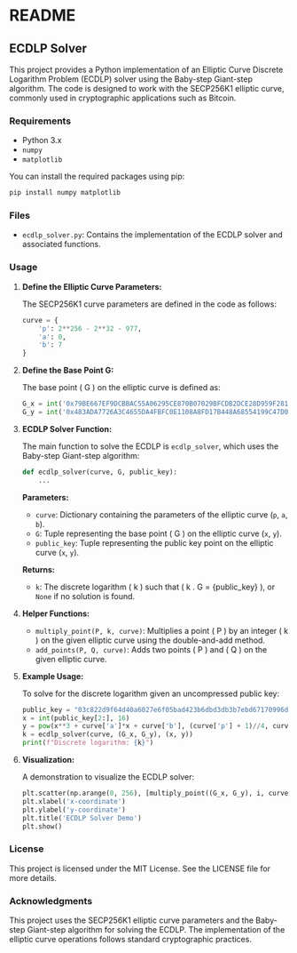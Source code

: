 # README

## ECDLP Solver

This project provides a Python implementation of an Elliptic Curve Discrete Logarithm Problem (ECDLP) solver using the Baby-step Giant-step algorithm. The code is designed to work with the SECP256K1 elliptic curve, commonly used in cryptographic applications such as Bitcoin.

### Requirements

- Python 3.x
- `numpy`
- `matplotlib`

You can install the required packages using pip:

```bash
pip install numpy matplotlib
```

### Files

- `ecdlp_solver.py`: Contains the implementation of the ECDLP solver and associated functions.

### Usage

1. **Define the Elliptic Curve Parameters:**

   The SECP256K1 curve parameters are defined in the code as follows:

   ```python
   curve = {
       'p': 2**256 - 2**32 - 977,
       'a': 0,
       'b': 7
   }
   ```

2. **Define the Base Point G:**

   The base point \( G \) on the elliptic curve is defined as:

   ```python
   G_x = int('0x79BE667EF9DCBBAC55A06295CE870B07029BFCDB2DCE28D959F2815B16F81798', 16)
   G_y = int('0x483ADA7726A3C4655DA4FBFC0E1108A8FD17B448A68554199C47D08FFB10D4B8', 16)
   ```

3. **ECDLP Solver Function:**

   The main function to solve the ECDLP is `ecdlp_solver`, which uses the Baby-step Giant-step algorithm:

   ```python
   def ecdlp_solver(curve, G, public_key):
       ...
   ```

   **Parameters:**
   - `curve`: Dictionary containing the parameters of the elliptic curve (`p`, `a`, `b`).
   - `G`: Tuple representing the base point \( G \) on the elliptic curve (`x`, `y`).
   - `public_key`: Tuple representing the public key point on the elliptic curve (`x`, `y`).

   **Returns:**
   - `k`: The discrete logarithm \( k \) such that \( k . G = {public\_key} \), or `None` if no solution is found.

4. **Helper Functions:**

   - `multiply_point(P, k, curve)`: Multiplies a point \( P \) by an integer \( k \) on the given elliptic curve using the double-and-add method.
   - `add_points(P, Q, curve)`: Adds two points \( P \) and \( Q \) on the given elliptic curve.

5. **Example Usage:**

   To solve for the discrete logarithm given an uncompressed public key:

   ```python
   public_key = "03c822d9f64d40a6027e6f05bad423b6dbd3db3b7ebd67170996d241f43ded1325"
   x = int(public_key[2:], 16)
   y = pow(x**3 + curve['a']*x + curve['b'], (curve['p'] + 1)//4, curve['p'])
   k = ecdlp_solver(curve, (G_x, G_y), (x, y))
   print(f"Discrete logarithm: {k}")
   ```

6. **Visualization:**

   A demonstration to visualize the ECDLP solver:

   ```python
   plt.scatter(np.arange(0, 256), [multiply_point((G_x, G_y), i, curve)[1] % curve['p'] for i in np.arange(0, 256)])
   plt.xlabel('x-coordinate')
   plt.ylabel('y-coordinate')
   plt.title('ECDLP Solver Demo')
   plt.show()
   ```

### License

This project is licensed under the MIT License. See the LICENSE file for more details.

### Acknowledgments

This project uses the SECP256K1 elliptic curve parameters and the Baby-step Giant-step algorithm for solving the ECDLP. The implementation of the elliptic curve operations follows standard cryptographic practices.
